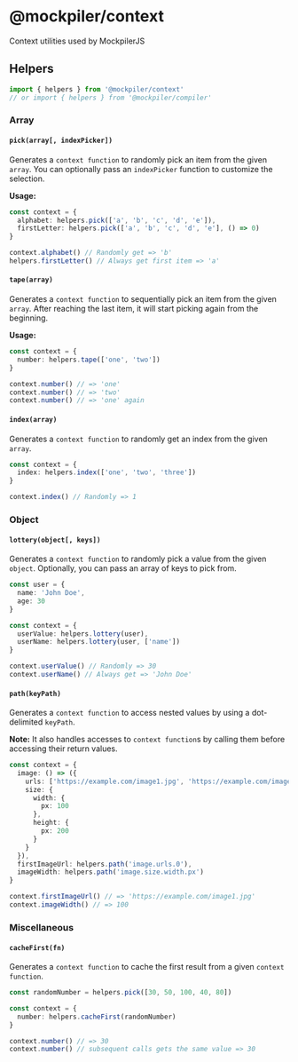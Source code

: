 # @mockpiler/context

Context utilities used by MockpilerJS

## Helpers

```ts
import { helpers } from '@mockpiler/context'
// or import { helpers } from '@mockpiler/compiler'
```

### Array

#### `pick(array[, indexPicker])`

Generates a `context function` to randomly pick an item from the given `array`. You can optionally pass an `indexPicker` function to customize the selection.

**Usage:**

```ts
const context = {
  alphabet: helpers.pick(['a', 'b', 'c', 'd', 'e']),
  firstLetter: helpers.pick(['a', 'b', 'c', 'd', 'e'], () => 0)
}

context.alphabet() // Randomly get => 'b'
helpers.firstLetter() // Always get first item => 'a'
```

#### `tape(array)`

Generates a `context function` to sequentially pick an item from the given `array`. After reaching the last item, it will start picking again from the beginning.

**Usage:**

```ts
const context = {
  number: helpers.tape(['one', 'two'])
}

context.number() // => 'one'
context.number() // => 'two'
context.number() // => 'one' again
```

#### `index(array)`

Generates a `context function` to randomly get an index from the given `array`.

```ts
const context = {
  index: helpers.index(['one', 'two', 'three'])
}

context.index() // Randomly => 1
```

### Object

#### `lottery(object[, keys])`

Generates a `context function` to randomly pick a value from the given `object`. Optionally, you can pass an array of keys to pick from.

```ts
const user = {
  name: 'John Doe',
  age: 30
}

const context = {
  userValue: helpers.lottery(user),
  userName: helpers.lottery(user, ['name'])
}

context.userValue() // Randomly => 30
context.userName() // Always get => 'John Doe'
```

#### `path(keyPath)`

Generates a `context function` to access nested values by using a dot-delimited `keyPath`.

**Note:** It also handles accesses to `context function`s by calling them before accessing their return values.

```ts
const context = {
  image: () => ({
    urls: ['https://example.com/image1.jpg', 'https://example.com/image2.jpg'],
    size: {
      width: {
        px: 100
      },
      height: {
        px: 200
      }
    }
  }),
  firstImageUrl: helpers.path('image.urls.0'),
  imageWidth: helpers.path('image.size.width.px')
}

context.firstImageUrl() // => 'https://example.com/image1.jpg'
context.imageWidth() // => 100
```

### Miscellaneous

#### `cacheFirst(fn)`

Generates a `context function` to cache the first result from a given `context function`.

```ts
const randomNumber = helpers.pick([30, 50, 100, 40, 80])

const context = {
  number: helpers.cacheFirst(randomNumber)
}

context.number() // => 30
context.number() // subsequent calls gets the same value => 30
```
